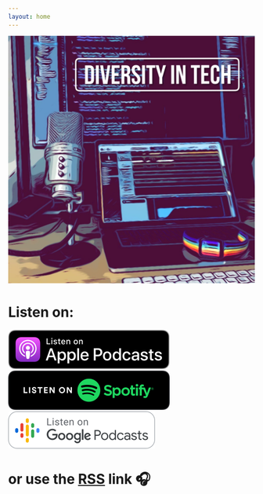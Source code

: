 ```yaml
---
layout: home
---
```


<img class="aligncenter size-medium" src="assets/cover.JPG">

<div class="center">

<h1>Listen on:</h1>

<a href="https://podcasts.apple.com/pl/podcast/diversity-in-tech-by-maciej-piotrowski/id1527808867">
<img class="center" src="assets/Apple_Podcasts.svg">
</a>
<br/>

<a href="https://open.spotify.com/show/20rElBMMpVplDR3elMlBLM?si=JEbwZBd6S_CP5zMgTBZR9Q">
<img class="center" src="assets/spotify-podcast-badge.svg">
</a>
<br/>


<a href="https://www.google.com/podcasts?feed=aHR0cHM6Ly93d3cuc3ByZWFrZXIuY29tL3Nob3cvNDQ5OTExOC9lcGlzb2Rlcy9mZWVk">
<img class="center" src="assets/Google_Podcasts.svg">
</a>
<br/>

<h1>or use the <a href="https://www.spreaker.com/show/4499118/episodes/feed">RSS</a> link 🎧</h1>

</div>